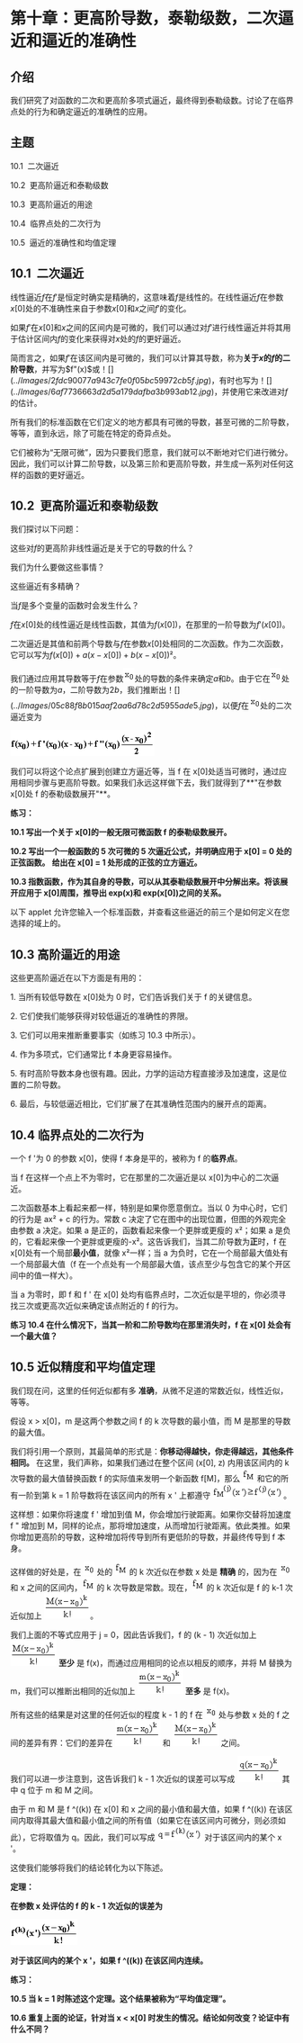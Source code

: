 # 第十章：更高阶导数，泰勒级数，二次逼近和逼近的准确性

## 介绍

我们研究了对函数的二次和更高阶多项式逼近，最终得到泰勒级数。讨论了在临界点处的行为和确定逼近的准确性的应用。

## 主题

10.1  二次逼近

10.2  更高阶逼近和泰勒级数

10.3  更高阶逼近的用途

10.4  临界点处的二次行为

10.5  逼近的准确性和均值定理

## 10.1  二次逼近

线性逼近$f$在$f'$是恒定时确实是精确的，这意味着$f$是线性的。在线性逼近$f$在参数$x[0]$处的不准确性来自于参数$x[0]$和$x$之间$f'$的变化。

如果$f'$在$x[0]$和$x$之间的区间内是可微的，我们可以通过对$f'$进行线性逼近并将其用于估计区间内$f$的变化来获得对$x$处的$f$的更好逼近。

简而言之，如果$f'$在该区间内是可微的，我们可以计算其导数，称为**关于$x$的$f$的二阶导数**，并写为$f"(x)$或$！[](../Images/2fdc90077a943c7fe0f05bc59972cb5f.jpg)$，有时也写为$！[](../Images/6af7736663d2d5a179dafba3b993ab12.jpg)$，并使用它来改进对$f$的估计。

所有我们的标准函数在它们定义的地方都具有可微的导数，甚至可微的二阶导数，等等，直到永远，除了可能在特定的奇异点处。

它们被称为“无限可微”，因为只要我们愿意，我们就可以不断地对它们进行微分。因此，我们可以计算二阶导数，以及第三阶和更高阶导数，并生成一系列对任何这样的函数的更好逼近。

## 10.2  更高阶逼近和泰勒级数

我们探讨以下问题：

这些对$f$的更高阶非线性逼近是关于它的导数的什么？

我们为什么要做这些事情？

这些逼近有多精确？

当$f$是多个变量的函数时会发生什么？

$f$在$x[0]$处的线性逼近是线性函数，其值为$f(x[0])$，在那里的一阶导数为$f'(x[0])$。

二次逼近是其值和前两个导数与$f$在参数$x[0]$处相同的二次函数。作为二次函数，它可以写为$f(x[0]) + a(x - x[0]) + b(x - x[0])²$。

我们通过应用其导数等于$f$在参数![](img/5111793d93d84dd6a0bae79900e76721.jpg)处的导数的条件来确定$a$和$b$。由于它在![](img/5111793d93d84dd6a0bae79900e76721.jpg)处的一阶导数为$a$，二阶导数为$2b$，我们推断出$！[](../Images/05c88f8b015aaf2aa6d78c2d5955ade5.jpg)$，以便$f$在![](img/5111793d93d84dd6a0bae79900e76721.jpg)处的二次逼近变为

**![](img/fa8531436f69d5c398c43d030225c117.jpg)**

我们可以将这个论点扩展到创建立方逼近等，当 f 在 x[0]处适当可微时，通过应用相同步骤与更高阶导数。如果我们永远这样做下去，我们就得到了**"在参数 x[0]处 f 的泰勒级数展开"**。

**练习：**

**10.1 写出一个关于 x[0]的一般无限可微函数 f 的泰勒级数展开。**

**10.2 写出一个一般函数的 5 次可微的 5 次逼近公式，并明确应用于 x[0] = 0 处的正弦函数。** **给出在 x[0] = 1 处形成的正弦的立方逼近。**

**10.3 指数函数，作为其自身的导数，可以从其泰勒级数展开中分解出来。将该展开应用于 x[0]周围，推导出 exp(x)和 exp(x[0])之间的关系。**

以下 applet 允许您输入一个标准函数，并查看这些逼近的前三个是如何定义在您选择的域上的。

<applet code="FunctionApproximations" codebase="../applets/" archive="functionApproximations.jar,mk_lib.jar,parser_math.jar,jcbwt363.jar" width="760" height="450"></applet>

## 10.3 高阶逼近的用途

这些更高阶逼近在以下方面是有用的：

1\. 当所有较低导数在 x[0]处为 0 时，它们告诉我们关于 f 的关键信息。

2\. 它们使我们能够获得对较低逼近的准确性的界限。

3\. 它们可以用来推断重要事实（如练习 10.3 中所示）。

4\. 作为多项式，它们通常比 f 本身更容易操作。

5\. 有时高阶导数本身也很有趣。因此，力学的运动方程直接涉及加速度，这是位置的二阶导数。

6\. 最后，与较低逼近相比，它们扩展了在其准确性范围内的展开点的距离。

## 10.4 临界点处的二次行为

一个 f '为 0 的参数 x[0]，使得 f 本身是平的，被称为 f 的**临界点**。

当 f 在这样一个点上不为零时，它在那里的二次逼近是以 x[0]为中心的二次逼近。

二次函数基本上看起来都一样，特别是如果你愿意倒立。当以 0 为中心时，它们的行为是 ax² + c 的行为。常数 c 决定了它在图中的出现位置，但图的外观完全由参数 a 决定。如果 a 是正的，函数看起来像一个更胖或更瘦的 x²；如果 a 是负的，它看起来像一个更胖或更瘦的-x²。这告诉我们，当其二阶导数为**正**时，f 在 x[0]处有一个局部**最小值**，就像 x²一样；当 a 为负时，它在一个局部最大值处有一个局部最大值（f 在一个点处有一个局部最大值，该点至少与包含它的某个开区间中的值一样大）。

当 a 为零时，即 f 和 f ' 在 x[0] 处均有临界点时，二次近似是平坦的，你必须寻找三次或更高次近似来确定该点附近的 f 的行为。

**练习 10.4 在什么情况下，当其一阶和二阶导数均在那里消失时，f 在 x[0] 处会有一个最大值？**

## 10.5 近似精度和平均值定理

我们现在问，这里的任何近似都有多 **准确**，从微不足道的常数近似，线性近似，等等。

假设 x > x[0]，m 是这两个参数之间 f 的 k 次导数的最小值，而 M 是那里的导数的最大值。

我们将引用一个原则，其最简单的形式是：**你移动得越快，你走得越远，其他条件相同。** 在这里，我们声称，如果我们通过在整个区间 (x[0], z) 内用该区间内的 k 次导数的最大值替换函数 f 的实际值来发明一个新函数 f[M]，那么 ![](img/2180793d65fcd1bae663b0969a31aa98.jpg) 和它的所有一阶到第 k = 1 阶导数将在该区间内的所有 x ' 上都遵守 ![](img/d4c85508299d5da4a7194cbc48c56b4d.jpg)。

这样想：如果你将速度 f ' 增加到值 M，你会增加行驶距离。如果你交替将加速度 f " 增加到 M，同样的论点，那将增加速度，从而增加行驶距离。依此类推。如果你增加更高阶的导数，这种增加将传导到所有更低阶的导数，并最终传导到 f 本身。

这样做的好处是，在 ![](img/5111793d93d84dd6a0bae79900e76721.jpg) 处的 ![](img/77bf3dc827defe2a51568f68b0b13938.jpg) 的 k 次近似在参数 x 处是 **精确** 的，因为在 ![](img/5111793d93d84dd6a0bae79900e76721.jpg) 和 x 之间的区间内，![](img/77bf3dc827defe2a51568f68b0b13938.jpg) 的 k 次导数是常数。现在，![](img/77bf3dc827defe2a51568f68b0b13938.jpg) 的 k 次近似是 f 的 k-1 次近似加上 ![](img/2e6de797bac5b674f487af78a72af953.jpg)。

我们上面的不等式应用于 j = 0，因此告诉我们，f 的 (k - 1) 次近似加上 ![](img/2e6de797bac5b674f487af78a72af953.jpg) **至少** 是 f(x)，而通过应用相同的论点以相反的顺序，并将 M 替换为 m，我们可以推断出相同的近似加上 ![](img/81d54586df518517f0a804b14e794cd3.jpg) **至多** 是 f(x)。

所有这些的结果是对这里的任何近似的程度 k - 1 的 f 在 ![](img/5111793d93d84dd6a0bae79900e76721.jpg) 处与参数 x 处的 f 之间的差异有界：它们的差异在 ![](img/81d54586df518517f0a804b14e794cd3.jpg) 和 ![](img/2e6de797bac5b674f487af78a72af953.jpg) 之间。

我们可以进一步注意到，这告诉我们 k - 1 次近似的误差可以写成 ![](img/e81a83de21728f72213d26a115546e52.jpg) 其中 q 位于 m 和 M 之间。

由于 m 和 M 是 f ^((k)) 在 x[0] 和 x 之间的最小值和最大值，如果 f ^((k)) 在该区间内取得其最大值和最小值之间的所有值（如果它在该区间内可微分，则必须如此），它将取值为 q。因此，我们可以写成 ![](img/20f56c61a4ad9ffa2fec0eef99961351.jpg) 对于该区间内的某个 x '。

这使我们能够将我们的结论转化为以下陈述。

**定理：**

**在参数 x 处评估的 f 的 k - 1 次近似的误差为**

**![](img/8015175530fe4645282ca6aea488e2a5.jpg)**

**对于该区间内的某个 x '，如果 f ^((k)) 在该区间内连续。**

**练习：**

**10.5 当 k = 1 时陈述这个定理。这个结果被称为“平均值定理”。**

**10.6 重复上面的论证，针对当 x < x[0] 时发生的情况。结论如何改变？论证中有什么不同？**
